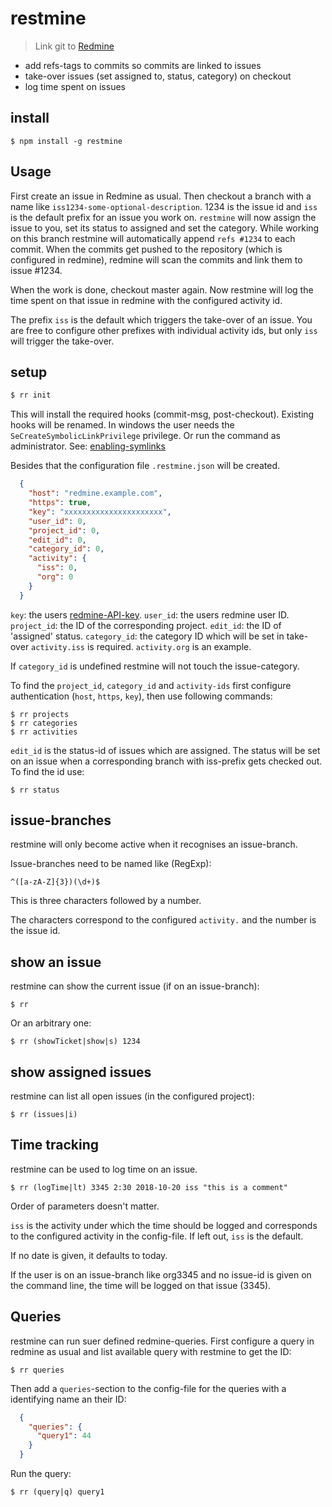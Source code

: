 # restmine

> Link git to [Redmine](https://www.redmine.org/)

* add refs-tags to commits so commits are linked to issues
* take-over issues (set assigned to, status, category) on checkout
* log time spent on issues

## install

```
$ npm install -g restmine
```

## Usage

First create an issue in Redmine as usual. Then checkout a branch with a name
like `iss1234-some-optional-description`. 1234 is the issue id and `iss` is the
default prefix for an issue you work on. `restmine` will now assign the issue
to you, set its status to assigned and set the category. While working on this
branch restmine will automatically append `refs #1234` to each commit. When the
commits get pushed to the repository (which is configured in redmine), redmine
will scan the commits and link them to issue #1234.

When the work is done, checkout master again. Now restmine will log the time
spent on that issue in redmine with the configured activity id.


The prefix `iss` is the default which triggers the take-over of an issue. You
are free to configure other prefixes with individual activity ids, but only
`iss` will trigger the take-over.


## setup

```sh
$ rr init
```

This will install the required hooks (commit-msg, post-checkout). Existing
hooks will be renamed. In windows the user needs the
`SeCreateSymbolicLinkPrivilege` privilege. Or run the command as administrator.
See: [enabling-symlinks](https://ember-cli.com/user-guide/#enabling-symlinks)

Besides that the configuration file `.restmine.json` will be created.

``` json
  {
    "host": "redmine.example.com",
    "https": true,
    "key": "xxxxxxxxxxxxxxxxxxxxxx",
    "user_id": 0,
    "project_id": 0,
    "edit_id": 0,
    "category_id": 0,
    "activity": {
      "iss": 0,
      "org": 0
    }
  }
```

`key`: the users [redmine-API-key](http://www.redmine.org/projects/redmine/wiki/Rest_api#Authentication).
`user_id`: the users redmine user ID.
`project_id`: the ID of the corresponding project.
`edit_id`: the ID of 'assigned' status.
`category_id`: the category ID which will be set in take-over
`activity.iss` is required. `activity.org` is an example.

If `category_id` is undefined restmine will not touch the issue-category.

To find the `project_id`, `category_id` and `activity-ids` first configure
authentication (`host`, `https`, `key`), then use following commands:

    $ rr projects
    $ rr categories
    $ rr activities

`edit_id` is the status-id of issues which are assigned. The status will be set
on an issue when a corresponding branch with iss-prefix gets checked out. To
find the id use:

    $ rr status


## issue-branches

restmine will only become active when it recognises an issue-branch.

Issue-branches need to be named like (RegExp):

    ^([a-zA-Z]{3})(\d+)$

This is three characters followed by a number.

The characters correspond to the configured `activity.`
and the number is the issue id.

## show an issue

restmine can show the current issue (if on an issue-branch):

    $ rr

Or an arbitrary one:

    $ rr (showTicket|show|s) 1234

## show assigned issues

restmine can list all open issues (in the configured project):

    $ rr (issues|i)

## Time tracking

restmine can be used to log time on an issue.

    $ rr (logTime|lt) 3345 2:30 2018-10-20 iss "this is a comment"

Order of parameters doesn't matter.

`iss` is the activity under which the time should be logged and corresponds to
the configured activity in the config-file. If left out, `iss` is the default.

If no date is given, it defaults to today.

If the user is on an issue-branch like org3345 and no issue-id is given
on the command line, the time will be logged on that issue (3345).

## Queries

restmine can run suer defined redmine-queries.
First configure a query in redmine as usual and list available query
with restmine to get the ID:

    $ rr queries

Then add a `queries`-section to the config-file for the queries with a
identifying name an their ID:

``` json
  {
    "queries": {
      "query1": 44
    }
  }
```

Run the query:

    $ rr (query|q) query1

